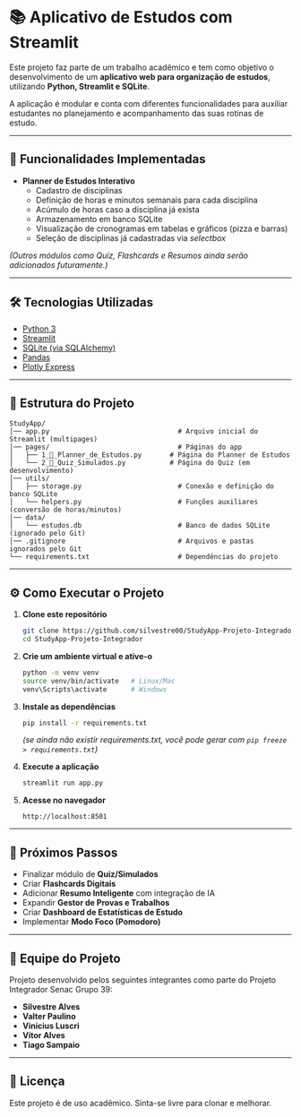 # 📚 Aplicativo de Estudos com Streamlit

Este projeto faz parte de um trabalho acadêmico e tem como objetivo o desenvolvimento de um **aplicativo web para organização de estudos**, utilizando **Python, Streamlit e SQLite**.

A aplicação é modular e conta com diferentes funcionalidades para auxiliar estudantes no planejamento e acompanhamento das suas rotinas de estudo.

---

## 🚀 Funcionalidades Implementadas

- **Planner de Estudos Interativo**
  - Cadastro de disciplinas
  - Definição de horas e minutos semanais para cada disciplina
  - Acúmulo de horas caso a disciplina já exista
  - Armazenamento em banco SQLite
  - Visualização de cronogramas em tabelas e gráficos (pizza e barras)
  - Seleção de disciplinas já cadastradas via *selectbox*

*(Outros módulos como Quiz, Flashcards e Resumos ainda serão adicionados futuramente.)*

---

## 🛠️ Tecnologias Utilizadas

- [Python 3](https://www.python.org/)
- [Streamlit](https://streamlit.io/)
- [SQLite (via SQLAlchemy)](https://www.sqlalchemy.org/)
- [Pandas](https://pandas.pydata.org/)
- [Plotly Express](https://plotly.com/python/plotly-express/)

---

## 📂 Estrutura do Projeto

```
StudyApp/
│── app.py                                # Arquivo inicial do Streamlit (multipages)
│── pages/                                # Páginas do app
│   ├── 1_📘_Planner_de_Estudos.py       # Página do Planner de Estudos
│   └── 2_📝_Quiz_Simulados.py           # Página do Quiz (em desenvolvimento)
│── utils/
│   ├── storage.py                        # Conexão e definição do banco SQLite
│   └── helpers.py                        # Funções auxiliares (conversão de horas/minutos)
│── data/
│   └── estudos.db                        # Banco de dados SQLite (ignorado pelo Git)
│── .gitignore                            # Arquivos e pastas ignorados pelo Git
└── requirements.txt                      # Dependências do projeto
```

---

## ⚙️ Como Executar o Projeto

1. **Clone este repositório**
   ```bash
   git clone https://github.com/silvestre00/StudyApp-Projeto-Integrador.git
   cd StudyApp-Projeto-Integrador
   ```

2. **Crie um ambiente virtual e ative-o**
   ```bash
   python -m venv venv
   source venv/bin/activate   # Linux/Mac
   venv\Scripts\activate      # Windows
   ```

3. **Instale as dependências**
   ```bash
   pip install -r requirements.txt
   ```
   *(se ainda não existir requirements.txt, você pode gerar com `pip freeze > requirements.txt`)*

4. **Execute a aplicação**
   ```bash
   streamlit run app.py
   ```

5. **Acesse no navegador**
   ```
   http://localhost:8501
   ```

---

## 🎯 Próximos Passos

- Finalizar módulo de **Quiz/Simulados**
- Criar **Flashcards Digitais**
- Adicionar **Resumo Inteligente** com integração de IA
- Expandir **Gestor de Provas e Trabalhos**
- Criar **Dashboard de Estatísticas de Estudo**
- Implementar **Modo Foco (Pomodoro)**

---

## 👥 Equipe do Projeto

Projeto desenvolvido pelos seguintes integrantes como parte do Projeto Integrador Senac Grupo 39:

- **Silvestre Alves**
- **Valter Paulino**
- **Vinicius Luscri**
- **Vitor Alves**
- **Tiago Sampaio**

---

## 📄 Licença

Este projeto é de uso acadêmico.
Sinta-se livre para clonar e melhorar.